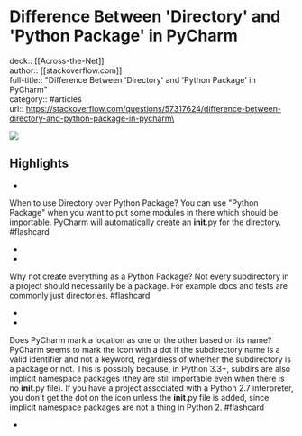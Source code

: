 # Difference Between 'Directory' and 'Python Package' in PyCharm

deck:: [[Across-the-Net]]\
author:: [[stackoverflow.com]]\
full-title:: "Difference Between 'Directory' and 'Python Package' in PyCharm"\
category:: #articles\
url:: https://stackoverflow.com/questions/57317624/difference-between-directory-and-python-package-in-pycharm\

![](https://readwise-assets.s3.amazonaws.com/static/images/article1.be68295a7e40.png)

## Highlights
- 

When to use Directory over Python Package?
     You can use "Python Package" when you want to put some modules in there which should be importable. PyCharm will automatically create an __init__.py for the directory. #flashcard 


    
-
- 

Why not create everything as a Python Package?
     Not every subdirectory in a project should necessarily be a package. For example docs and tests are commonly just directories. #flashcard 


    
-
- 

Does PyCharm mark a location as one or the other based on its name?
     PyCharm seems to mark the icon with a dot if the subdirectory name is a valid identifier and not a keyword, regardless of whether the subdirectory is a package or not. This is possibly because, in Python 3.3+, subdirs are also implicit namespace packages (they are still importable even when there is no __init__.py file).
     If you have a project associated with a Python 2.7 interpreter, you don't get the dot on the icon unless the __init__.py file is added, since implicit namespace packages are not a thing in Python 2. #flashcard 


    
-
